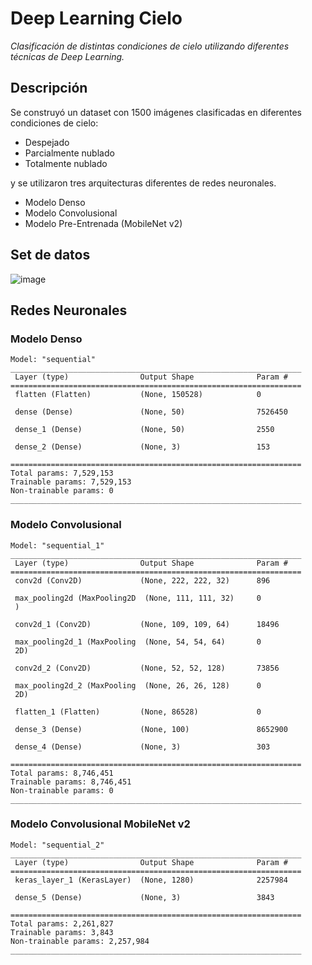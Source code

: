 # Deep Learning Cielo
_Clasificación de distintas condiciones de cielo utilizando diferentes técnicas de Deep Learning._

## Descripción
Se construyó un dataset con 1500 imágenes clasificadas en diferentes condiciones de cielo:

* Despejado
* Parcialmente nublado
* Totalmente nublado

y se utilizaron tres arquitecturas diferentes de redes neuronales.

* Modelo Denso
* Modelo Convolusional
* Modelo Pre-Entrenada (MobileNet v2)

## Set de datos

![image](https://user-images.githubusercontent.com/63667971/222279001-e654ae5d-32df-439a-b293-fb2e5618e526.png)

## Redes Neuronales

### Modelo Denso

```
Model: "sequential"
_________________________________________________________________
 Layer (type)                Output Shape              Param #   
=================================================================
 flatten (Flatten)           (None, 150528)            0         
                                                                 
 dense (Dense)               (None, 50)                7526450   
                                                                 
 dense_1 (Dense)             (None, 50)                2550      
                                                                 
 dense_2 (Dense)             (None, 3)                 153       
                                                                 
=================================================================
Total params: 7,529,153
Trainable params: 7,529,153
Non-trainable params: 0
_________________________________________________________________
```

### Modelo Convolusional

```
Model: "sequential_1"
_________________________________________________________________
 Layer (type)                Output Shape              Param #   
=================================================================
 conv2d (Conv2D)             (None, 222, 222, 32)      896       
                                                                 
 max_pooling2d (MaxPooling2D  (None, 111, 111, 32)     0         
 )                                                               
                                                                 
 conv2d_1 (Conv2D)           (None, 109, 109, 64)      18496     
                                                                 
 max_pooling2d_1 (MaxPooling  (None, 54, 54, 64)       0         
 2D)                                                             
                                                                 
 conv2d_2 (Conv2D)           (None, 52, 52, 128)       73856     
                                                                 
 max_pooling2d_2 (MaxPooling  (None, 26, 26, 128)      0         
 2D)                                                             
                                                                 
 flatten_1 (Flatten)         (None, 86528)             0         
                                                                 
 dense_3 (Dense)             (None, 100)               8652900   
                                                                 
 dense_4 (Dense)             (None, 3)                 303       
                                                                 
=================================================================
Total params: 8,746,451
Trainable params: 8,746,451
Non-trainable params: 0
_________________________________________________________________
```

### Modelo Convolusional MobileNet v2
```
Model: "sequential_2"
_________________________________________________________________
 Layer (type)                Output Shape              Param #   
=================================================================
 keras_layer_1 (KerasLayer)  (None, 1280)              2257984   
                                                                 
 dense_5 (Dense)             (None, 3)                 3843      
                                                                 
=================================================================
Total params: 2,261,827
Trainable params: 3,843
Non-trainable params: 2,257,984
_________________________________________________________________
```
